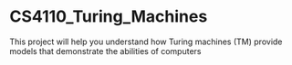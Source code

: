 # CS4110_Turing_Machines

This project will help you understand how Turing machines (TM) 
provide models that demonstrate the abilities of computers